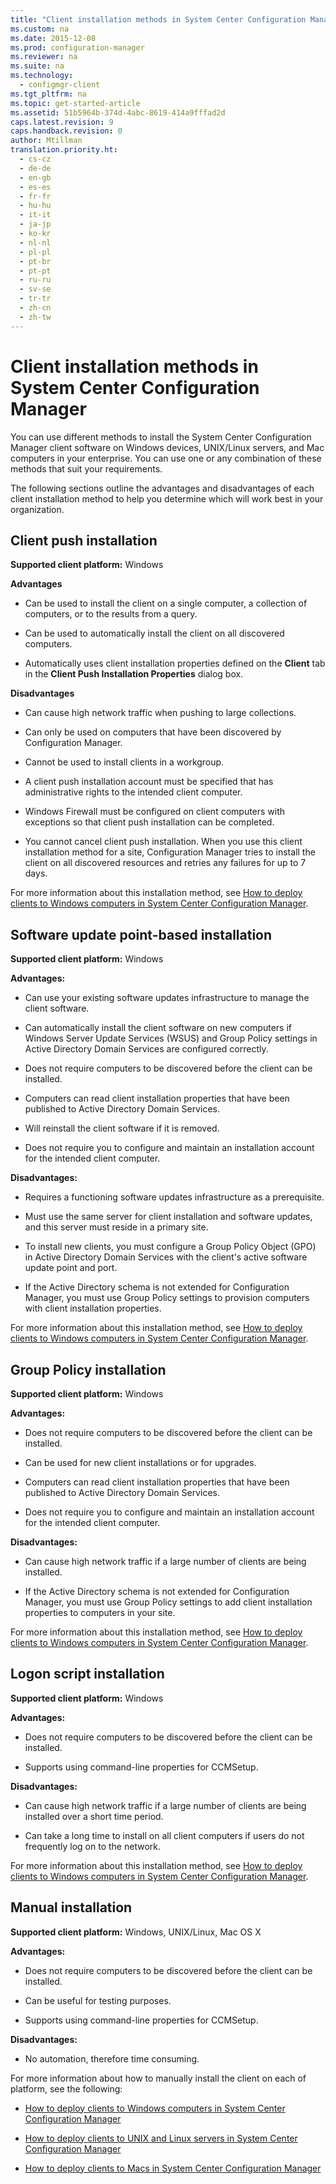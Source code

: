 ```yaml
---
title: "Client installation methods in System Center Configuration Manager"
ms.custom: na
ms.date: 2015-12-08
ms.prod: configuration-manager
ms.reviewer: na
ms.suite: na
ms.technology:
  - configmgr-client
ms.tgt_pltfrm: na
ms.topic: get-started-article
ms.assetid: 51b5964b-374d-4abc-8619-414a9fffad2d
caps.latest.revision: 9
caps.handback.revision: 0
author: Mtillman
translation.priority.ht:
  - cs-cz
  - de-de
  - en-gb
  - es-es
  - fr-fr
  - hu-hu
  - it-it
  - ja-jp
  - ko-kr
  - nl-nl
  - pl-pl
  - pt-br
  - pt-pt
  - ru-ru
  - sv-se
  - tr-tr
  - zh-cn
  - zh-tw
---
```

# Client installation methods in System Center Configuration Manager
You can use different methods to install the System Center Configuration Manager client software on Windows devices, UNIX/Linux servers, and Mac computers in your enterprise. You can use one or any combination of these methods that suit your requirements.  

 The following sections outline the advantages and disadvantages of each client installation method to help you determine which will work best in your organization.  

## Client push installation  
 **Supported client platform:** Windows  

 **Advantages**  

-   Can be used to install the client on a single computer, a collection of computers, or to the results from a query.  

-   Can be used to automatically install the client on all discovered computers.  

-   Automatically uses client installation properties defined on the **Client** tab in the **Client Push Installation Properties** dialog box.  

 **Disadvantages**  

-   Can cause high network traffic when pushing to large collections.  

-   Can only be used on computers that have been discovered by Configuration Manager.  

-   Cannot be used to install clients in a workgroup.  

-   A client push installation account must be specified that has administrative rights to the intended client computer.  

-   Windows Firewall must be configured on client computers with exceptions so that client push installation can be completed.  

-   You cannot cancel client push installation. When you use this client installation method for a site, Configuration Manager tries to install the client on all discovered resources and retries any failures for up to 7 days.  

 For more information about this installation method, see [How to deploy clients to Windows computers in System Center Configuration Manager](../../../../core/clients/deploy/deploy-clients-to-windows-computers.md).  

## Software update point-based installation  
 **Supported client platform:** Windows  

 **Advantages:**  

-   Can use your existing software updates infrastructure to manage the client software.  

-   Can automatically install the client software on new computers if Windows Server Update Services (WSUS) and Group Policy settings in Active Directory Domain Services are configured correctly.  

-   Does not require computers to be discovered before the client can be installed.  

-   Computers can read client installation properties that have been published to Active Directory Domain Services.  

-   Will reinstall the client software if it is removed.  

-   Does not require you to configure and maintain an installation account for the intended client computer.  

 **Disadvantages:**  

-   Requires a functioning software updates infrastructure as a prerequisite.  

-   Must use the same server for client installation and software updates, and this server must reside in a primary site.  

-   To install new clients, you must configure a Group Policy Object (GPO) in Active Directory Domain Services with the client's active software update point and port.  

-   If the Active Directory schema is not extended for Configuration Manager, you must use Group Policy settings to provision computers with client installation properties.  

 For more information about this installation method, see [How to deploy clients to Windows computers in System Center Configuration Manager](../../../../core/clients/deploy/deploy-clients-to-windows-computers.md).  

## Group Policy installation  
 **Supported client platform:** Windows  

 **Advantages:**  

-   Does not require computers to be discovered before the client can be installed.  

-   Can be used for new client installations or for upgrades.  

-   Computers can read client installation properties that have been published to Active Directory Domain Services.  

-   Does not require you to configure and maintain an installation account for the intended client computer.  

 **Disadvantages:**  

-   Can cause high network traffic if a large number of clients are being installed.  

-   If the Active Directory schema is not extended for Configuration Manager, you must use Group Policy settings to add client installation properties to computers in your site.  

 For more information about this installation method, see [How to deploy clients to Windows computers in System Center Configuration Manager](../../../../core/clients/deploy/deploy-clients-to-windows-computers.md).  

## Logon script installation  
 **Supported client platform:** Windows  

 **Advantages:**  

-   Does not require computers to be discovered before the client can be installed.  

-   Supports using command-line properties for CCMSetup.  

 **Disadvantages:**  

-   Can cause high network traffic if a large number of clients are being installed over a short time period.  

-   Can take a long time to install on all client computers if users do not frequently log on to the network.  

 For more information about this installation method, see [How to deploy clients to Windows computers in System Center Configuration Manager](../../../../core/clients/deploy/deploy-clients-to-windows-computers.md).  

## Manual installation  
 **Supported client platform:** Windows, UNIX/Linux, Mac OS X  

 **Advantages:**  

-   Does not require computers to be discovered before the client can be installed.  

-   Can be useful for testing purposes.  

-   Supports using command-line properties for CCMSetup.  

 **Disadvantages:**  

-   No automation, therefore time consuming.  

 For more information about how to manually install the client on each of platform, see the following:  

-   [How to deploy clients to Windows computers in System Center Configuration Manager](../../../../core/clients/deploy/deploy-clients-to-windows-computers.md)  

-   [How to deploy clients to UNIX and Linux servers in System Center Configuration Manager](../../../../core/clients/deploy/deploy-clients-to-unix-and-linux-servers.md)  

-   [How to deploy clients to Macs in System Center Configuration Manager](../../../../core/clients/deploy/deploy-clients-to-macs.md)  
